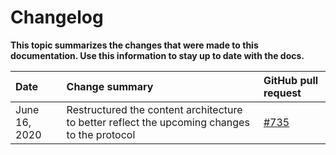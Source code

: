 # Changelog

**This topic summarizes the changes that were made to this documentation. Use this information to stay up to date with the docs.**

|**Date**|**Change summary**|**GitHub pull request**|
|:-------|:-----------------|:----------------------|
|June 16, 2020|Restructured the content architecture to better reflect the upcoming changes to the protocol| [#735](https://github.com/iotaledger/documentation/pull/735)|